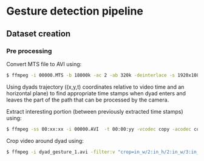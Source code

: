 # Gesture detection pipeline

## Dataset creation

### Pre processing

 Convert MTS file to AVI using:

```bash
$ ffmpeg -i 00000.MTS -b 18000k -ac 2 -ab 320k -deinterlace -s 1920x1080 00000.AVI
```

Using dyads trajectory ((x,y,t) coordinates relative to video time and an horizontal plane) to find appropriate time stamps when dyad enters and leaves the part of the path that can be processed by the camera.

Extract interesting portion (between previously extracted time stamps) using:

```bash
$ ffmpeg -ss 00:xx:xx -i 00000.AVI  -t 00:00:yy -vcodec copy -acodec copy dyad_gesture_1.avi
```

Crop video around dyad using:

```bash
$ ffmpeg -i dyad_gesture_1.avi -filter:v "crop=in_w/2:in_h/2:in_w/3:in_h/2" -c:a copy cropped.avi
```
